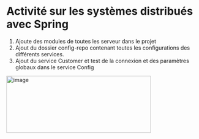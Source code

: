 # Activité sur les systèmes distribués avec Spring
1. Ajoute des modules de toutes les serveur dans le projet
2. Ajout du dossier config-repo contenant toutes les configurations des différents services.
3. Ajout du service Customer et test de la connexion et des paramètres globaux dans le service Config
<img width="377" height="149" alt="image" src="https://github.com/user-attachments/assets/edafeb51-e99b-4f9d-92ce-3b1a7c63521f" />

